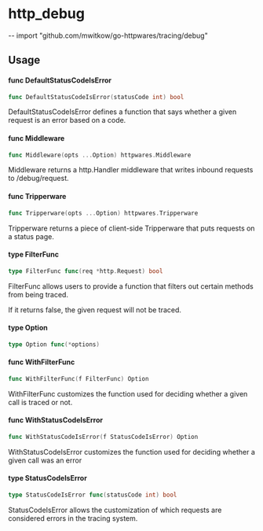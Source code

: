 # http_debug
--
    import "github.com/mwitkow/go-httpwares/tracing/debug"


## Usage

#### func  DefaultStatusCodeIsError

```go
func DefaultStatusCodeIsError(statusCode int) bool
```
DefaultStatusCodeIsError defines a function that says whether a given request is
an error based on a code.

#### func  Middleware

```go
func Middleware(opts ...Option) httpwares.Middleware
```
Middleware returns a http.Handler middleware that writes inbound requests to
/debug/request.

#### func  Tripperware

```go
func Tripperware(opts ...Option) httpwares.Tripperware
```
Tripperware returns a piece of client-side Tripperware that puts requests on a
status page.

#### type FilterFunc

```go
type FilterFunc func(req *http.Request) bool
```

FilterFunc allows users to provide a function that filters out certain methods
from being traced.

If it returns false, the given request will not be traced.

#### type Option

```go
type Option func(*options)
```


#### func  WithFilterFunc

```go
func WithFilterFunc(f FilterFunc) Option
```
WithFilterFunc customizes the function used for deciding whether a given call is
traced or not.

#### func  WithStatusCodeIsError

```go
func WithStatusCodeIsError(f StatusCodeIsError) Option
```
WithStatusCodeIsError customizes the function used for deciding whether a given
call was an error

#### type StatusCodeIsError

```go
type StatusCodeIsError func(statusCode int) bool
```

StatusCodeIsError allows the customization of which requests are considered
errors in the tracing system.
